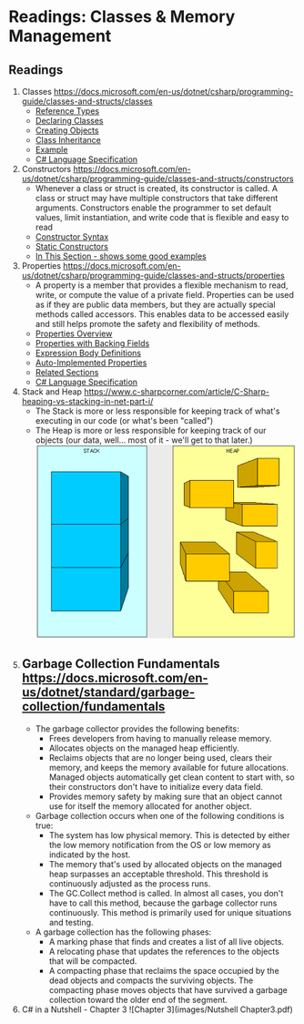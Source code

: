 #  Readings: Classes & Memory Management

##  Readings
1.  Classes  https://docs.microsoft.com/en-us/dotnet/csharp/programming-guide/classes-and-structs/classes
    -  [Reference Types](https://docs.microsoft.com/en-us/dotnet/csharp/fundamentals/types/classes#reference-types)
    -  [Declaring Classes](https://docs.microsoft.com/en-us/dotnet/csharp/fundamentals/types/classes#declaring-classes)
    -  [Creating Objects](https://docs.microsoft.com/en-us/dotnet/csharp/fundamentals/types/classes#creating-objects)
    -  [Class Inheritance](https://docs.microsoft.com/en-us/dotnet/csharp/fundamentals/types/classes#class-inheritance)
    -  [Example](https://docs.microsoft.com/en-us/dotnet/csharp/fundamentals/types/classes#example)
    -  [C# Language Specification](https://docs.microsoft.com/en-us/dotnet/csharp/fundamentals/types/classes#c-language-specification)
2.  Constructors  https://docs.microsoft.com/en-us/dotnet/csharp/programming-guide/classes-and-structs/constructors
    -  Whenever a class or struct is created, its constructor is called. A class or struct may have multiple constructors that take different arguments. Constructors enable the programmer to set default values, limit instantiation, and write code that is flexible and easy to read
    -  [Constructor Syntax](https://docs.microsoft.com/en-us/dotnet/csharp/programming-guide/classes-and-structs/constructors#constructor-syntax)
    -  [Static Constructors](https://docs.microsoft.com/en-us/dotnet/csharp/programming-guide/classes-and-structs/constructors#static-constructors)
    -  [In This Section - shows some good examples](https://docs.microsoft.com/en-us/dotnet/csharp/programming-guide/classes-and-structs/constructors#in-this-section)
3.  Properties  https://docs.microsoft.com/en-us/dotnet/csharp/programming-guide/classes-and-structs/properties
    -  A property is a member that provides a flexible mechanism to read, write, or compute the value of a private field. Properties can be used as if they are public data members, but they are actually special methods called accessors. This enables data to be accessed easily and still helps promote the safety and flexibility of methods.
    -  [Properties Overview](https://docs.microsoft.com/en-us/dotnet/csharp/programming-guide/classes-and-structs/properties#properties-overview)
    -  [Properties with Backing Fields](https://docs.microsoft.com/en-us/dotnet/csharp/programming-guide/classes-and-structs/properties#properties-with-backing-fields)
    -  [Expression Body Definitions](https://docs.microsoft.com/en-us/dotnet/csharp/programming-guide/classes-and-structs/properties#expression-body-definitions)
    -  [Auto-Implemented Properties](https://docs.microsoft.com/en-us/dotnet/csharp/programming-guide/classes-and-structs/properties#auto-implemented-properties)
    -  [Related Sections](https://docs.microsoft.com/en-us/dotnet/csharp/programming-guide/classes-and-structs/properties#related-sections)
    -  [C# Language Specification](https://docs.microsoft.com/en-us/dotnet/csharp/programming-guide/classes-and-structs/properties#c-language-specification)
4.  Stack and Heap  https://www.c-sharpcorner.com/article/C-Sharp-heaping-vs-stacking-in-net-part-i/
    -  The Stack is more or less responsible for keeping track of what's executing in our code (or what's been "called")
    -  The Heap is more or less responsible for keeping track of our objects (our data, well... most of it - we'll get to that later.)
![Stack vs Heap](images/heapvsstack1.gif)
5.  Garbage Collection Fundamentals  https://docs.microsoft.com/en-us/dotnet/standard/garbage-collection/fundamentals
    -  
    -  The garbage collector provides the following benefits:
        -  Frees developers from having to manually release memory.
        -  Allocates objects on the managed heap efficiently.
        -  Reclaims objects that are no longer being used, clears their memory, and keeps the memory available for future allocations. Managed objects automatically get clean content to start with, so their constructors don't have to initialize every data field.
        -  Provides memory safety by making sure that an object cannot use for itself the memory allocated for another object.
    -  Garbage collection occurs when one of the following conditions is true:
        -  The system has low physical memory. This is detected by either the low memory notification from the OS or low memory as indicated by the host.
        -  The memory that's used by allocated objects on the managed heap surpasses an acceptable threshold. This threshold is continuously adjusted as the process runs.
        -  The GC.Collect method is called. In almost all cases, you don't have to call this method, because the garbage collector runs continuously. This method is primarily used for unique situations and testing.
    -  A garbage collection has the following phases:
        -  A marking phase that finds and creates a list of all live objects.
        -  A relocating phase that updates the references to the objects that will be compacted.
        -  A compacting phase that reclaims the space occupied by the dead objects and compacts the surviving objects. The compacting phase moves objects that have survived a garbage collection toward the older end of the segment.
6.  C# in a Nutshell - Chapter 3
![Chapter 3](images/Nutshell Chapter3.pdf)